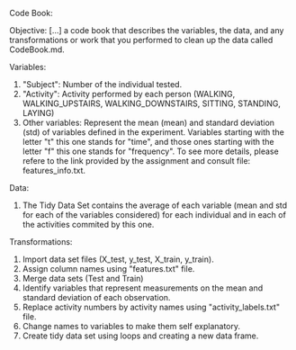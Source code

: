 Code Book:

Objective: [...] a code book that describes the variables, the data, and any transformations or work that you performed to clean up the data called CodeBook.md.

Variables: 
  1. "Subject": Number of the individual tested.
  2. "Activity": Activity performed by each person (WALKING, WALKING_UPSTAIRS, WALKING_DOWNSTAIRS, SITTING, STANDING, LAYING)
  3. Other variables: Represent the mean (mean) and standard deviation (std) of variables defined in the experiment. Variables starting with the letter "t" this one stands for "time", and those ones starting with the letter "f" this one stands for "frequency". To see more details, please refere to the link provided by the assignment and consult file: features_info.txt.

Data: 
  1.  The Tidy Data Set contains the average of each variable (mean and std for each of the variables considered) for each individual and in each of the activities commited by this one.

Transformations: 
  1. Import data set files (X_test, y_test, X_train, y_train).
  2. Assign column names using "features.txt" file.
  3. Merge data sets (Test and Train)
  4. Identify variables that represent measurements on the mean and standard deviation of each observation.
  5. Replace activity numbers by activity names using "activity_labels.txt" file.
  6. Change names to variables to make them self explanatory.
  7. Create tidy data set using loops and creating a new data frame.
